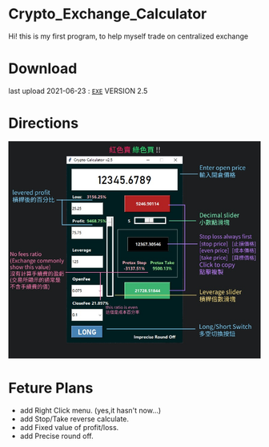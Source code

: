 # Crypto_Exchange_Calculator
 Hi! this is my first program, to help myself trade on centralized exchange

# Download
 last upload 2021-06-23 : [`EXE`](https://mega.nz/file/roRmjDhR#qcBwT_zwSoKVIC-8dcE-4hMKjbH-ea0Yhe4Q9XKWt_o) VERSION 2.5

# Directions
![image](https://raw.githubusercontent.com/imt48/Crypto_Exchange_Calculator/main/Directions.jpg)

# Feture Plans
* add Right Click menu. (yes,it hasn't now...)
* add Stop/Take reverse calculate.
* add Fixed value of profit/loss.
* add Precise round off.
